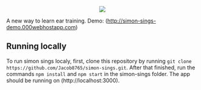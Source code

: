 <p align="center"><img src="https://i.postimg.cc/6p1FtW6R/Mesa-de-trabajo-1xhdpi.pngL"></p>

A new way to learn ear training.
Demo: (http://simon-sings-demo.000webhostapp.com)

## Running locally

To run simon sings localy, first, clone this repository by running `git clone https://github.com/Jacob8765/simon-sings.git`. After that finished, run the commands `npm install` and `npm start` in the simon-sings folder. The app should be running on (http://localhost:3000).
